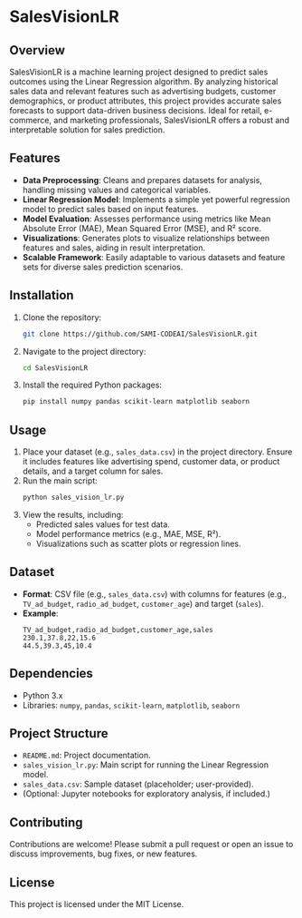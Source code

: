 # SalesVisionLR

## Overview
SalesVisionLR is a machine learning project designed to predict sales outcomes using the Linear Regression algorithm. By analyzing historical sales data and relevant features such as advertising budgets, customer demographics, or product attributes, this project provides accurate sales forecasts to support data-driven business decisions. Ideal for retail, e-commerce, and marketing professionals, SalesVisionLR offers a robust and interpretable solution for sales prediction.

## Features
- **Data Preprocessing**: Cleans and prepares datasets for analysis, handling missing values and categorical variables.
- **Linear Regression Model**: Implements a simple yet powerful regression model to predict sales based on input features.
- **Model Evaluation**: Assesses performance using metrics like Mean Absolute Error (MAE), Mean Squared Error (MSE), and R² score.
- **Visualizations**: Generates plots to visualize relationships between features and sales, aiding in result interpretation.
- **Scalable Framework**: Easily adaptable to various datasets and feature sets for diverse sales prediction scenarios.

## Installation
1. Clone the repository:
   ```bash
   git clone https://github.com/SAMI-CODEAI/SalesVisionLR.git
   ```
2. Navigate to the project directory:
   ```bash
   cd SalesVisionLR
   ```
3. Install the required Python packages:
   ```bash
   pip install numpy pandas scikit-learn matplotlib seaborn
   ```

## Usage
1. Place your dataset (e.g., `sales_data.csv`) in the project directory. Ensure it includes features like advertising spend, customer data, or product details, and a target column for sales.
2. Run the main script:
   ```bash
   python sales_vision_lr.py
   ```
3. View the results, including:
   - Predicted sales values for test data.
   - Model performance metrics (e.g., MAE, MSE, R²).
   - Visualizations such as scatter plots or regression lines.

## Dataset
- **Format**: CSV file (e.g., `sales_data.csv`) with columns for features (e.g., `TV_ad_budget`, `radio_ad_budget`, `customer_age`) and target (`sales`).
- **Example**:
  ```
  TV_ad_budget,radio_ad_budget,customer_age,sales
  230.1,37.8,22,15.6
  44.5,39.3,45,10.4
  ```

## Dependencies
- Python 3.x
- Libraries: `numpy`, `pandas`, `scikit-learn`, `matplotlib`, `seaborn`

## Project Structure
- `README.md`: Project documentation.
- `sales_vision_lr.py`: Main script for running the Linear Regression model.
- `sales_data.csv`: Sample dataset (placeholder; user-provided).
- (Optional: Jupyter notebooks for exploratory analysis, if included.)

## Contributing
Contributions are welcome! Please submit a pull request or open an issue to discuss improvements, bug fixes, or new features.

## License
This project is licensed under the MIT License.

